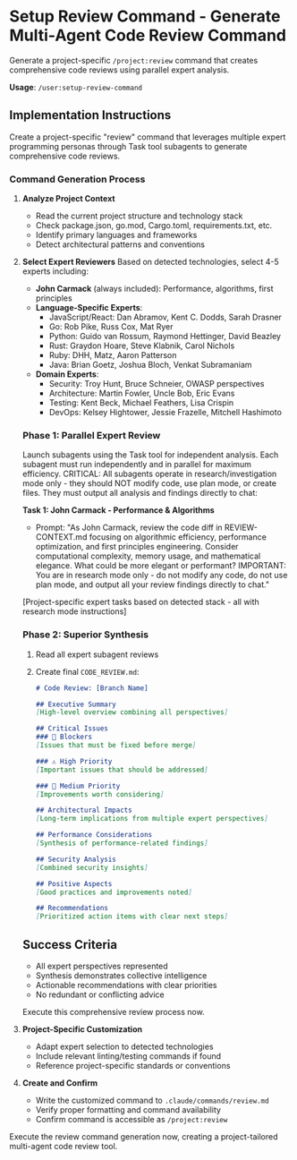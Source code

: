# Setup Review Command - Generate Multi-Agent Code Review Command

Generate a project-specific `/project:review` command that creates comprehensive code reviews using parallel expert analysis.

**Usage**: `/user:setup-review-command`

## Implementation Instructions

Create a project-specific "review" command that leverages multiple expert programming personas through Task tool subagents to generate comprehensive code reviews.

### Command Generation Process

1. **Analyze Project Context**
   - Read the current project structure and technology stack
   - Check package.json, go.mod, Cargo.toml, requirements.txt, etc.
   - Identify primary languages and frameworks
   - Detect architectural patterns and conventions

2. **Select Expert Reviewers**
   Based on detected technologies, select 4-5 experts including:
   - **John Carmack** (always included): Performance, algorithms, first principles
   - **Language-Specific Experts**:
     - JavaScript/React: Dan Abramov, Kent C. Dodds, Sarah Drasner
     - Go: Rob Pike, Russ Cox, Mat Ryer
     - Python: Guido van Rossum, Raymond Hettinger, David Beazley
     - Rust: Graydon Hoare, Steve Klabnik, Carol Nichols
     - Ruby: DHH, Matz, Aaron Patterson
     - Java: Brian Goetz, Joshua Bloch, Venkat Subramaniam
   - **Domain Experts**:
     - Security: Troy Hunt, Bruce Schneier, OWASP perspectives
     - Architecture: Martin Fowler, Uncle Bob, Eric Evans
     - Testing: Kent Beck, Michael Feathers, Lisa Crispin
     - DevOps: Kelsey Hightower, Jessie Frazelle, Mitchell Hashimoto

   ### Phase 1: Parallel Expert Review
   Launch subagents using the Task tool for independent analysis. Each subagent must run independently and in parallel for maximum efficiency. CRITICAL: All subagents operate in research/investigation mode only - they should NOT modify code, use plan mode, or create files. They must output all analysis and findings directly to chat:

   **Task 1: John Carmack - Performance & Algorithms**
   - Prompt: "As John Carmack, review the code diff in REVIEW-CONTEXT.md focusing on algorithmic efficiency, performance optimization, and first principles engineering. Consider computational complexity, memory usage, and mathematical elegance. What could be more elegant or performant? IMPORTANT: You are in research mode only - do not modify any code, do not use plan mode, and output all your review findings directly to chat."

   [Project-specific expert tasks based on detected stack - all with research mode instructions]

   ### Phase 2: Superior Synthesis
   1. Read all expert subagent reviews

   2. Create final `CODE_REVIEW.md`:
      ```markdown
      # Code Review: [Branch Name]

      ## Executive Summary
      [High-level overview combining all perspectives]

      ## Critical Issues
      ### 🚨 Blockers
      [Issues that must be fixed before merge]

      ### ⚠️ High Priority
      [Important issues that should be addressed]

      ### 📝 Medium Priority
      [Improvements worth considering]

      ## Architectural Impacts
      [Long-term implications from multiple expert perspectives]

      ## Performance Considerations
      [Synthesis of performance-related findings]

      ## Security Analysis
      [Combined security insights]

      ## Positive Aspects
      [Good practices and improvements noted]

      ## Recommendations
      [Prioritized action items with clear next steps]
      ```

   ## Success Criteria
   - All expert perspectives represented
   - Synthesis demonstrates collective intelligence
   - Actionable recommendations with clear priorities
   - No redundant or conflicting advice

   Execute this comprehensive review process now.

4. **Project-Specific Customization**
   - Adapt expert selection to detected technologies
   - Include relevant linting/testing commands if found
   - Reference project-specific standards or conventions

5. **Create and Confirm**
   - Write the customized command to `.claude/commands/review.md`
   - Verify proper formatting and command availability
   - Confirm command is accessible as `/project:review`

Execute the review command generation now, creating a project-tailored multi-agent code review tool.
